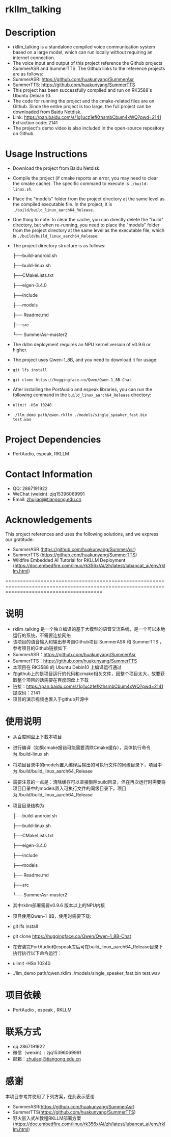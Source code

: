 # rkllm_talking

# Description
- rkllm_talking is a standalone compiled voice communication system based on a large model, which can run locally without requiring an internet connection.
- The voice input and output of this project reference the Github projects SummerASR and SummerTTS. The Github links to the reference projects are as follows:
- SummerASR: https://github.com/huakunyang/SummerAsr
- SummerTTS: https://github.com/huakunyang/SummerTTS
- This project has been successfully compiled and run on RK3588's Ubuntu Debian 10.
- The code for running the project and the cmake-related files are on Github. Since the entire project is too large, the full project can be downloaded from Baidu Netdisk.
- Link: https://pan.baidu.com/s/1g1ucz1efKthsmbCbum4xWQ?pwd=2141 
  Extraction code: 2141
- The project's demo video is also included in the open-source repository on Github.

# Usage Instructions
- Download the project from Baidu Netdisk.
- Compile the project (if cmake reports an error, you may need to clear the cmake cache). The specific command to execute is `./build-linux.sh`.
- Place the "models" folder from the project directory at the same level as the compiled executable file. In the project, it is `./build/build_linux_aarch64_Release`.
- One thing to note: to clear the cache, you can directly delete the "build" directory, but when re-running, you need to place the "models" folder from the project directory at the same level as the executable file, which is `./build/build_linux_aarch64_Release`.
- The project directory structure is as follows:
  
  ├──build-android.sh
  
  ├──build-linux.sh
  
  ├──CMakeLists.txt
  
  ├──eigen-3.4.0
  
  ├──include
  
  ├──models
  
  ├── Readme.md
  
  ├──src
  
  └── SummerAsr-master2
  
- The rkllm deployment requires an NPU kernel version of v0.9.6 or higher.
- The project uses Qwen-1_8B, and you need to download it for usage:
- `git lfs install`
- `git clone https://huggingface.co/Qwen/Qwen-1_8B-Chat`
- After installing the PortAudio and espeak libraries, you can run the following command in the `build_linux_aarch64_Release` directory:
- `ulimit -HSn 10240`
- `./llm_demo path/qwen.rkllm ./models/single_speaker_fast.bin test.wav`

# Project Dependencies
- PortAudio, espeak, RKLLM

# Contact Information
- QQ: 2867191922
- WeChat (weixin): zjq15396069991
- Email: zhujiaqi@tiangong.edu.cn

# Acknowledgements
This project references and uses the following solutions, and we express our gratitude:
- SummerASR (https://github.com/huakunyang/SummerAsr)
- SummerTTS (https://github.com/huakunyang/SummerTTS)
- Wildfire Embedded AI Tutorial for RKLLM Deployment (https://doc.embedfire.com/linux/rk356x/Ai/zh/latest/lubancat_ai/env/rkllm.html)


=============================================================================================================================================



# 说明
- rkllm_talking 是一个独立编译的基于大模型的语音交流系统，是一个可以本地运行的系统，不需要连接网络
- 该项目的语音输入和输出参考自Github项目 SummerASR 和 SummerTTS ， 参考项目的Github链接如下
- SummerASR：https://github.com/huakunyang/SummerAsr
- SummerTTS：https://github.com/huakunyang/SummerTTS
- 本项目在 RK3588 的 Ubuntu Debin10 上编译运行通过
- 在github上的是项目运行的代码和cmake相关文件，因整个项目太大，故要获取整个项目的话需要在百度网盘上下载
- 链接：https://pan.baidu.com/s/1g1ucz1efKthsmbCbum4xWQ?pwd=2141 
  提取码：2141
- 项目的演示视频也置入于github开源中



# 使用说明
- 从百度网盘上下载本项目
- 进行编译（如果cmake报错可能需要清除Cmake缓存），具体执行命令为./build-linux.sh
- 将项目目录中的models置入编译后输出的可执行文件的同级目录下，项目中为./build/build_linux_aarch64_Release
- 需要注意的一点是：清除缓存可以直接删除build目录，但在再次运行时需要将项目目录中的models置入可执行文件的同级目录下，项目为./build/build_linux_aarch64_Release
- 项目目录结构为
  
  ├──build-android.sh
  
  ├──build-linux.sh
  
  ├──CMakeLists.txt
  
  ├──eigen-3.4.0
  
  ├──include
  
  ├──models
  
  ├── Readme.md
  
  ├──src
  
  └── SummerAsr-master2
  
- 其中rkllm部署需要v0.9.6 版本以上的NPU内核
- 项目使用Qwen-1_8B，使用时需要下载:
- git lfs install
- git clone https://huggingface.co/Qwen/Qwen-1_8B-Chat
- 在安装完PortAudio和espeak库后可在build_linux_aarch64_Release目录下执行执行以下命令运行：
- ulimit -HSn 10240
- ./llm_demo path/qwen.rkllm ./models/single_speaker_fast.bin test.wav

# 项目依赖
- PortAudio , espeak , RKLLM

# 联系方式
- qq:2867191922
- 微信（weixin）: zjq15396069991
- 邮箱：zhujiaqi@tiangong.edu.cn

 
# 感谢
本项目参考并使用了下列方案，在此表示感谢
- SummerASR(https://github.com/huakunyang/SummerAsr)
- SummerTTS(https://github.com/huakunyang/SummerTTS)
- 野火嵌入式AI教程RKLLM部署方案(https://doc.embedfire.com/linux/rk356x/Ai/zh/latest/lubancat_ai/env/rkllm.html)




